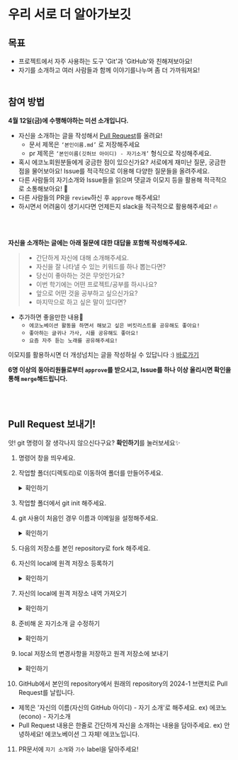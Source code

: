 # 우리 서로 더 알아가보깃


## 목표

- 프로젝트에서 자주 사용하는 도구 'Git'과 'GitHub'와 친해져보아요!
- 자기를 소개하고 여러 사람들과 함께 이야기를나누며 좀 더 가까워져요!
  <br></br>

## 참여 방법

**4월 12일(금)에 수행해야하는 미션 소개입니다.**

- 자신을 소개하는 글을 작성해서 [Pull Request](#pull-request-보내기)를 올려요! 
  - 문서 제목은 `‘본인이름.md’` 로 저장해주세요
  - pr 제목은 `‘본인이름(깃허브 아이디) - 자기소개’` 형식으로 작성해주세요.
- 혹시 에코노회원분들에게 궁금한 점이 있으신가요? 서로에게 재미난 질문, 궁금한 점을 물어보아요! Issue를 적극적으로 이용해 다양한 질문들을 올려주세요.
- 다른 사람들의 자기소개와 Issue들을 읽으며 댓글과 이모지 등을 활용해 적극적으로 소통해보아요! 📢
- 다른 사람들의 PR을 `review`하신 후 `approve` 해주세요!
- 하시면서 어려움이 생기시다면 언제든지 slack을 적극적으로 활용해주세요! 🔥

<br></br>

**자신을 소개하는 글에는 아래 질문에 대한 대답을 포함해 작성해주세요.**

> - 간단하게 자신에 대해 소개해주세요.
> - 자신을 잘 나타낼 수 있는 키워드를 하나 뽑는다면?
> - 당신이 좋아하는 것은 무엇인가요?
> - 이번 학기에는 어떤 프로젝트/공부를 하시나요?
> - 앞으로 어떤 것을 공부하고 싶으신가요?
> - 마지막으로 하고 싶은 말이 있다면?

- 추가하면 좋을만한 내용💌
  - `에코노베이션 활동을 하면서 해보고 싶은 버킷리스트를 공유해도 좋아요!`
  - `좋아하는 글귀나 가사, 시를 공유해도 좋아요!`
  - `요즘 자주 듣는 노래를 공유해주세요!`

이모지를 활용하시면 더 개성넘치는 글을 작성하실 수 있답니다 :)
<a href="https://www.emojiengine.com/ko/" target="_blank">바로가기</a>

**6명 이상의 동아리원들로부터 `approve`를 받으시고, Issue를 하나 이상 올리시면 확인을 통해 `merge`해드립니다.**

<br></br>

## Pull Request 보내기!

앗! git 명령이 잘 생각나지 않으신다구요? **확인하기**를 눌러보세요✨

1.  명령어 창을 띄우세요.
2.  작업할 폴더(디렉토리)로 이동하여 폴더를 만들어주세요.
   	<details>
	<summary>확인하기</summary>
	<div markdown="1">
	<text> 파일로 들어가기 </text>
	<pre>cd {작업할 디렉토리} </pre>
	<text> 파일 만들기 </text>
	<pre>mkdir [파일이름]</pre>
	<text> 내부 파일 확인 </text>
	<pre>ls</pre>
	</div>
	</details>
3. 작업할 폴더에서 git init 해주세요.
4. git 사용이 처음인 경우 이름과 이메일을 설정해주세요.
   	<details>
	<summary>확인하기</summary>
	<div markdown="1">
	<text> 이름, 이메일 설정하기 </text>
	<pre> git config --global user.name "[본인 이름]"
	git config --global user.email "[본인 이메일]"
	git config --global --list </pre>
	</div>
	</details>
5. 다음의 저장소를 본인 repository로 fork 해주세요.
6. 자신의 local에 원격 저장소 등록하기
   	<details>
	<summary>확인하기</summary>
	<div markdown="1">
	<text> 원격 저장소 추가하기 </text>
	<pre> git remote add [저장소 이름] [저장소 주소] 
	git remote -v </pre>
	</div>
	</details>
7. 자신의 local에 원격 저장소 내역 가져오기
      	<details>
	<summary>확인하기</summary>
	<div markdown="1">
	<text> 원격 브랜치에서 pull 해오기 </text>
	<pre> git pull [저장소 이름] [가져올 브랜치] </pre>
	</div>
	</details>

8. 준비해 온 자기소개 글 수정하기
   	<details>
	<summary>확인하기</summary>
	<div markdown="1">
	<text> profile.md 파일을 복사하기 </text>
	<pre> cd [폴더명]/
	ls
	cp [복사할 파일] [복사될 파일]
	ls</pre>
	</div>
	</details>
9. local 저장소의 변경사항을 저장하고 원격 저장소에 보내기
   	<details>
	<summary>확인하기</summary>
	<div markdown="1">
	<text> add 하기 </text>
	<pre>git add [파일명]</pre>
	<text> commit 하기 </text>
	<pre>git commit -m "메시지 내용"</pre>
	<text> 저장 상태 보기 </text>
	<pre>git status</pre>
	<text> 원격 저장소에 push 하기 </text>
	<pre>git push [저장소 이름] [브랜치]</pre>
	</div>
	</details>
 10. GitHub에서 본인의 repository에서 원래의 repository의 2024-1 브랜치로 Pull Request를 날립니다.
   - 제목은 '자신의 이름(자신의 GitHub 아이디) - 자기 소개'로 해주세요.
     ex) 에코노(econo) - 자기소개
   - Pull Request 내용은 한줄로 간단하게 자신을 소개하는 내용을 담아주세요.
     ex) 안녕하세요! 에코노베이션 그 자체! 에코노입니다.
 11. PR문서에 `자기 소개`와 `기수` label을 달아주세요!
